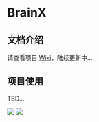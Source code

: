 # BrainX

## 文档介绍

请查看项目 [Wiki](https://github.com/ArtisanCloud/BrainX/wiki)，陆续更新中...

## 项目使用
TBD...


<image src="https://raw.githubusercontent.com/wiki/ArtisanCloud/BrainX/images/home.png">

<image src="https://raw.githubusercontent.com/wiki/ArtisanCloud/BrainX/images/chat.png">

